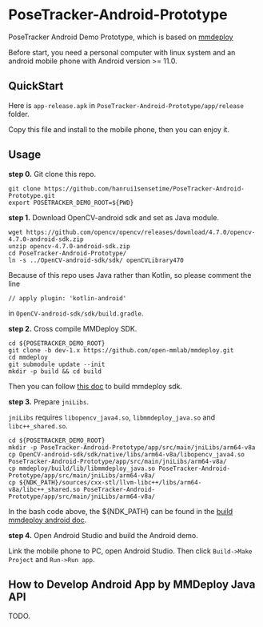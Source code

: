 # PoseTracker-Android-Prototype
PoseTracker Android Demo Prototype, which is based on [mmdeploy](https://github.com/open-mmlab/mmdeploy/tree/dev-1.x)

Before start, you need a personal computer with linux system and an android mobile phone with Android version >= 11.0.

## QuickStart

Here is `app-release.apk` in `PoseTracker-Android-Prototype/app/release` folder.

Copy this file and install to the mobile phone, then you can enjoy it.

## Usage

**step 0.** Git clone this repo.

```
git clone https://github.com/hanrui1sensetime/PoseTracker-Android-Prototype.git
export POSETRACKER_DEMO_ROOT=${PWD}
```

**step 1.** Download OpenCV-android sdk and set as Java module.

```
wget https://github.com/opencv/opencv/releases/download/4.7.0/opencv-4.7.0-android-sdk.zip
unzip opencv-4.7.0-android-sdk.zip
cd PoseTracker-Android-Prototype/
ln -s ../OpenCV-android-sdk/sdk/ openCVLibrary470
```

Because of this repo uses Java rather than Kotlin, so please comment the line

```
// apply plugin: 'kotlin-android'
```

in `OpenCV-android-sdk/sdk/build.gradle`.

**step 2.** Cross compile MMDeploy SDK.

```
cd ${POSETRACKER_DEMO_ROOT}
git clone -b dev-1.x https://github.com/open-mmlab/mmdeploy.git
cd mmdeploy
git submodule update --init
mkdir -p build && cd build
```

Then you can follow [this doc](https://github.com/open-mmlab/mmdeploy/blob/dev-1.x/docs/en/01-how-to-build/android.md) to build mmdeploy sdk.

**step 3.** Prepare `jniLibs`.

`jniLibs` requires `libopencv_java4.so`, `libmmdeploy_java.so` and `libc++_shared.so`.

```
cd ${POSETRACKER_DEMO_ROOT}
mkdir -p PoseTracker-Android-Prototype/app/src/main/jniLibs/arm64-v8a
cp OpenCV-android-sdk/sdk/native/libs/arm64-v8a/libopencv_java4.so PoseTracker-Android-Prototype/app/src/main/jniLibs/arm64-v8a/
cp mmdeploy/build/lib/libmmdeploy_java.so PoseTracker-Android-Prototype/app/src/main/jniLibs/arm64-v8a/
cp ${NDK_PATH}/sources/cxx-stl/llvm-libc++/libs/arm64-v8a/libc++_shared.so PoseTracker-Android-Prototype/app/src/main/jniLibs/arm64-v8a/
```

In the bash code above, the ${NDK_PATH} can be found in
the [build mmdeploy android doc](https://github.com/open-mmlab/mmdeploy/blob/dev-1.x/docs/en/01-how-to-build/android.md).

**step 4.** Open Android Studio and build the Android demo.

Link the mobile phone to PC, open Android Studio. Then click `Build->Make Project` and `Run->Run app`.

## How to Develop Android App by MMDeploy Java API

TODO.
